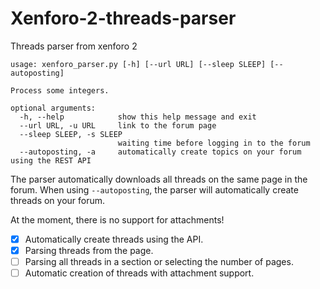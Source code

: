 # Xenforo-2-threads-parser
Threads parser from xenforo 2

```
usage: xenforo_parser.py [-h] [--url URL] [--sleep SLEEP] [--autoposting]

Process some integers.

optional arguments:
  -h, --help            show this help message and exit
  --url URL, -u URL     link to the forum page
  --sleep SLEEP, -s SLEEP
                        waiting time before logging in to the forum
  --autoposting, -a     automatically create topics on your forum using the REST API
```

The parser automatically downloads all threads on the same page in the forum. When using `--autoposting`, the parser will automatically create threads on your forum. 

At the moment, there is no support for attachments!

- [x] Automatically create threads using the API.
- [x] Parsing threads from the page.
- [ ] Parsing all threads in a section or selecting the number of pages.
- [ ] Automatic creation of threads with attachment support.
